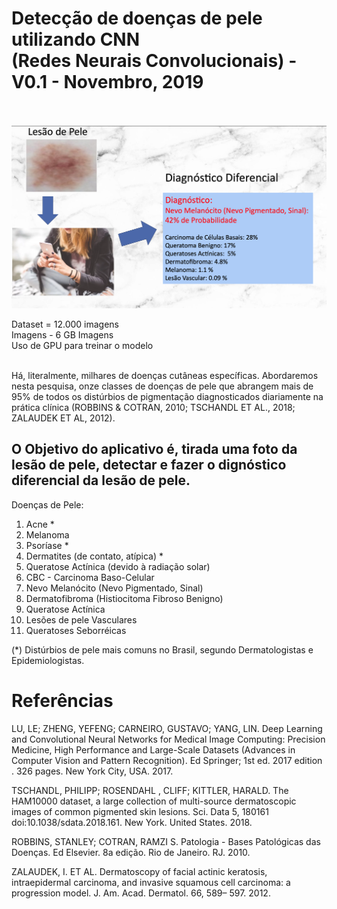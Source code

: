 # Detecção de doenças de pele utilizando CNN <br> (Redes Neurais Convolucionais) - V0.1 -  Novembro, 2019 <br><br>

![alt text](images/LesaoDePele-DiagnosticoDiferencial.png)

Dataset = 12.000 imagens <br>
Imagens - 6 GB Imagens <br>
Uso de GPU para treinar o modelo <br> <br>

Há, literalmente, milhares de doenças cutâneas específicas. Abordaremos nesta pesquisa, onze classes de doenças de pele que abrangem mais de 95% de todos os distúrbios de pigmentação diagnosticados diariamente na prática clínica (ROBBINS & COTRAN, 2010; TSCHANDL ET AL., 2018; ZALAUDEK ET AL, 2012).

## O Objetivo do aplicativo é, tirada uma foto da lesão de pele, detectar e fazer o dignóstico diferencial da lesão de pele.

Doenças de Pele: 
1. Acne *
2. Melanoma
3. Psoríase *
4. Dermatites (de contato, atípica) *
5. Queratose Actínica (devido à radiação solar)
6. CBC - Carcinoma Baso-Celular
7. Nevo Melanócito (Nevo Pigmentado, Sinal)
8. Dermatofibroma (Histiocitoma Fibroso Benigno)
9. Queratose Actínica
10. Lesões de pele Vasculares
11. Queratoses Seborréicas

(*) Distúrbios de pele mais comuns no Brasil, segundo Dermatologistas e Epidemiologistas. <br>


# Referências

LU, LE; ZHENG, YEFENG;  CARNEIRO, GUSTAVO;  YANG, LIN. Deep Learning and Convolutional Neural Networks for Medical Image Computing: Precision Medicine, High Performance and Large-Scale Datasets (Advances in Computer Vision and Pattern Recognition).  Ed Springer; 1st ed. 2017 edition . 326 pages.  New York City, USA. 2017.

TSCHANDL, PHILIPP; ROSENDAHL , CLIFF; KITTLER, HARALD. The HAM10000 dataset, a large collection of multi-source dermatoscopic images of common pigmented skin lesions. Sci. Data 5, 180161 doi:10.1038/sdata.2018.161. New York. United States. 2018.

ROBBINS, STANLEY; COTRAN, RAMZI S. Patologia - Bases Patológicas das Doenças. Ed Elsevier. 8a edição. Rio de Janeiro. RJ. 2010.

ZALAUDEK, I. ET AL. Dermatoscopy of facial actinic keratosis, intraepidermal carcinoma, and invasive squamous cell carcinoma: a progression model. J. Am. Acad. Dermatol. 66, 589– 597. 2012.

